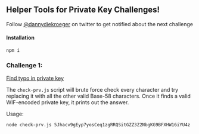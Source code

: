 ## Helper Tools for Private Key Challenges!

Follow [@dannydiekroeger](https://twitter.com/dannydiekroeger) on twitter to get notified about the next challenge

#### Installation
```
npm i
```

### Challenge 1:
[Find typo in private key](https://twitter.com/dannydiekroeger/status/1344898855997825035?s=20)

The `check-prv.js` script will brute force check every character and try replacing it with
all the other valid Base-58 characters. Once it finds a valid WIF-encoded private key, it prints
out the answer.

Usage:

```
node check-prv.js 5Jhacv9gEyp7yosCeq1zgRRQSitGZZ3Z2NbgKG9BFXHW16iYU4z
```
